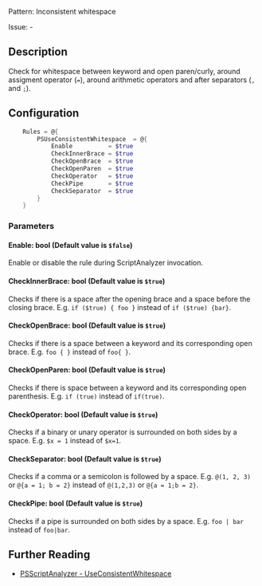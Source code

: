 Pattern: Inconsistent whitespace

Issue: -

## Description

Check for whitespace between keyword and open paren/curly, around assigment operator (`=`), around arithmetic operators and after separators (`,` and `;`).

## Configuration

```powershell
    Rules = @{
        PSUseConsistentWhitespace  = @{
            Enable          = $true
            CheckInnerBrace = $true
            CheckOpenBrace  = $true
            CheckOpenParen  = $true
            CheckOperator   = $true
            CheckPipe       = $true
            CheckSeparator  = $true
        }
    }
```

### Parameters

#### Enable: bool (Default value is `$false`)

Enable or disable the rule during ScriptAnalyzer invocation.

#### CheckInnerBrace: bool (Default value is `$true`)

Checks if there is a space after the opening brace and a space before the closing brace. E.g. `if ($true) { foo }` instead of `if ($true) {bar}`.

#### CheckOpenBrace: bool (Default value is `$true`)

Checks if there is a space between a keyword and its corresponding open brace. E.g. `foo { }` instead of `foo{ }`.

#### CheckOpenParen: bool (Default value is `$true`)

Checks if there is space between a keyword and its corresponding open parenthesis. E.g. `if (true)` instead of `if(true)`.

#### CheckOperator: bool (Default value is `$true`)

Checks if a binary or unary operator is surrounded on both sides by a space. E.g. `$x = 1` instead of `$x=1`.

#### CheckSeparator: bool (Default value is `$true`)

Checks if a comma or a semicolon is followed by a space. E.g. `@(1, 2, 3)` or `@{a = 1; b = 2}` instead of `@(1,2,3)` or `@{a = 1;b = 2}`.

#### CheckPipe: bool (Default value is `$true`)

Checks if a pipe is surrounded on both sides by a space. E.g. `foo | bar` instead of `foo|bar`.

## Further Reading

* [PSScriptAnalyzer - UseConsistentWhitespace](https://github.com/PowerShell/PSScriptAnalyzer/tree/master/docs/Rules/UseConsistentWhitespace.md)